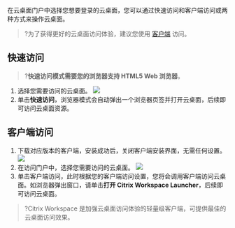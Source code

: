 在云桌面门户中选择您想要登录的云桌面，您可以通过快速访问和客户端访问或两种方式来操作云桌面。
>?为了获得更好的云桌面访问体验，建议您使用 [客户端](#Client) 访问。

## 快速访问
>?**快速访问模式需要您的浏览器支持 HTML5 Web 浏览器**。

1. 选择您需要访问的云桌面。
![](https://main.qcloudimg.com/raw/0b5a2f4384c4430e0eb41b32b4872ffa.png)
2. 单击**快速访问**，浏览器模式会自动弹出一个浏览器页签并打开云桌面，后续即可访问云桌面资源。

## 客户端访问[](id:Client)
1. 下载对应版本的客户端，安装成功后，关闭客户端安装界面，无需任何设置。
![](https://main.qcloudimg.com/raw/9fee69f83f722edc8595c25914dea2fe.png)
2. 在访问门户中，选择您需要访问的云桌面。
![](https://main.qcloudimg.com/raw/3de58b9409560267f0fa960d1e278907.png)
3. 单击客户端访问，此时根据您的客户端访问设置，您将会调用客户端访问云桌面。如浏览器弹出窗口，请单击**打开 Citrix Workspace Launcher**，后续即可访问云桌面。
>?Citrix Workspace 是加强云桌面访问体验的轻量级客户端，可提供最佳的云桌面访问效果。
